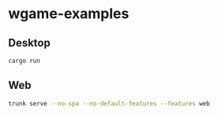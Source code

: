 # wgame-examples

## Desktop

```sh
cargo run
```

## Web

```sh
trunk serve --no-spa --no-default-features --features web
```
